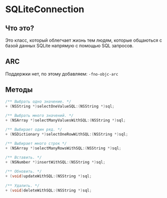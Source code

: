 # SQLiteConnection

## Что это?
Это класс, который облегчает жизнь тем людям, которые общаються с базой данных SQLite напрямую с помощью SQL запросов.

## ARC
Поддержки нет, по этому добавляем:
`-fno-objc-arc`

## Методы
```objective-c
/** Выбрать одно значение. */
+ (NSString *)selectOneValueSQL:(NSString *)sql;
 
/** Выбрать много значений. */
+ (NSArray *)selectManyValuesWithSQL:(NSString *)sql;

/** Выбирает один ряд. */
+ (NSDictionary *)selectOneRowWithSQL:(NSString *)sql;

/** Выбирает много строк */
+ (NSArray *)selectManyRowsWithSQL:(NSString *)sql;
 
/** Вставить. */
+ (NSNumber *)insertWithSQL:(NSString *)sql;

/** Обновить. */
+ (void)updateWithSQL:(NSString *)sql;
 
/** Удалить. */
+ (void)deleteWithSQL:(NSString *)sql;
```
